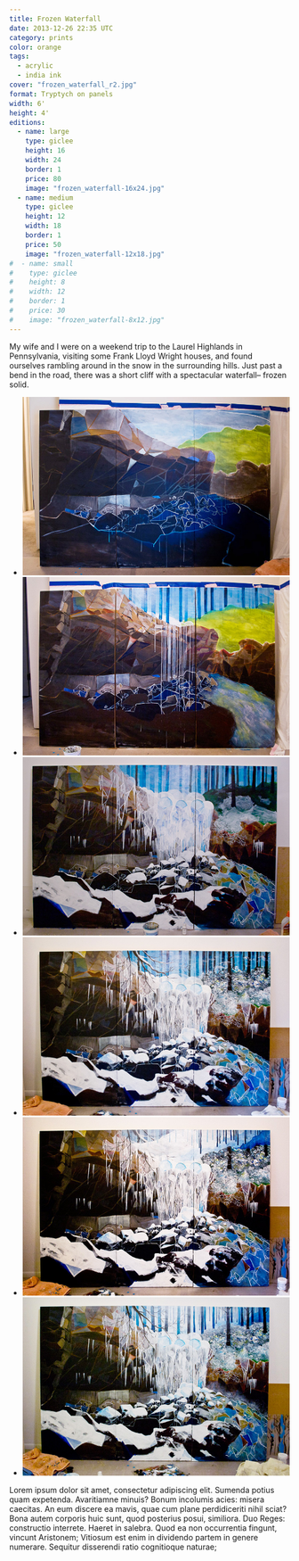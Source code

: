 ```yaml
---
title: Frozen Waterfall
date: 2013-12-26 22:35 UTC
category: prints
color: orange
tags:
  - acrylic
  - india ink
cover: "frozen_waterfall_r2.jpg"
format: Tryptych on panels
width: 6'
height: 4'
editions:
  - name: large
    type: giclee
    height: 16
    width: 24
    border: 1
    price: 80
    image: "frozen_waterfall-16x24.jpg"
  - name: medium
    type: giclee
    height: 12
    width: 18
    border: 1
    price: 50
    image: "frozen_waterfall-12x18.jpg"
#  - name: small
#    type: giclee
#    height: 8
#    width: 12
#    border: 1
#    price: 30
#    image: "frozen_waterfall-8x12.jpg"
---
```


My wife and I were on a weekend trip to the Laurel Highlands in Pennsylvania, visiting some Frank Lloyd Wright houses, and found ourselves rambling around in the snow in the surrounding hills. Just past a bend in the road, there was a short cliff with a spectacular waterfall– frozen solid.

- ![Frozen Waterfall, in-progress](frozen_waterfall/process01.jpg)
- ![Frozen Waterfall, in-progress](frozen_waterfall/process02.jpg)
- ![Frozen Waterfall, in-progress](frozen_waterfall/process03.jpg)
- ![Frozen Waterfall, in-progress](frozen_waterfall/process04.jpg)
- ![Frozen Waterfall, in-progress](frozen_waterfall/process05.jpg)
- ![Frozen Waterfall, in-progress](frozen_waterfall/process06.jpg)

Lorem ipsum dolor sit amet, consectetur adipiscing elit. Sumenda potius quam expetenda. Avaritiamne minuis? Bonum incolumis acies: misera caecitas. An eum discere ea mavis, quae cum plane perdidiceriti nihil sciat? Bona autem corporis huic sunt, quod posterius posui, similiora. Duo Reges: constructio interrete. Haeret in salebra. Quod ea non occurrentia fingunt, vincunt Aristonem; Vitiosum est enim in dividendo partem in genere numerare. Sequitur disserendi ratio cognitioque naturae;

